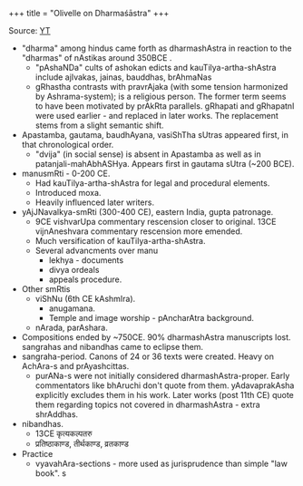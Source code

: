 +++
title = "Olivelle on Dharmaśāstra"
+++

Source: [YT](https://www.youtube.com/watch?v=6Ab5IY0TwTo)

- "dharma" among hindus came forth as dharmashAstra in reaction to the "dharmas" of nAstikas around 350BCE .
  - "pAshaNDa" cults of ashokan edicts and kauTilya-artha-shAstra include ajIvakas, jainas, bauddhas, brAhmaNas
  - gRhastha contrasts with pravrAjaka (with some tension harmonized by Ashrama-system); is a religious person. The former term seems to have been motivated by prAkRta parallels. gRhapati and gRhapatnI were used earlier - and replaced in later works. The replacement stems from a slight semantic shift.
- Apastamba, gautama, baudhAyana, vasiShTha sUtras appeared first, in that chronological order.
  - "dvija" (in social sense) is absent in Apastamba as well as in patanjali-mahAbhASHya. Appears first in gautama sUtra (~200 BCE).
- manusmRti - 0-200 CE.
  - Had kauTilya-artha-shAstra for legal and procedural elements.
  - Introduced moxa.
  - Heavily influenced later writers.
- yAjJNavalkya-smRti (300-400 CE), eastern India, gupta patronage.
  - 9CE vishvarUpa commentary rescension closer to original. 13CE vijnAneshvara commentary rescension more emended.
  - Much versification of kauTilya-artha-shAstra.
  - Several advancments over manu
    - lekhya - documents
    - divya ordeals
    - appeals procedure.
- Other smRtis 
  - viShNu (6th CE kAshmIra).
    - anugamana.
    - Temple and image worship - pAncharAtra background.
  - nArada, parAshara.
- Compositions ended by ~750CE. 90% dharmashAstra manuscripts lost. sangrahas and nibandhas came to eclipse them.
- sangraha-period. Canons of 24 or 36 texts were created. Heavy on AchAra-s and prAyashcittas.
  - purANa-s were not initially considered dharmashAstra-proper. Early commentators like bhAruchi don't quote from them. yAdavaprakAsha explicitly excludes them in his work. Later works (post 11th CE) quote them regarding topics not covered in dharmashAstra - extra shrAddhas.  
- nibandhas.
  - 13CE कृत्यकल्पतरु
  - प्रतिष्ठाकाण्ड, तीर्थकाण्ड, व्रतकाण्ड
- Practice
  - vyavahAra-sections - more used as jurisprudence than simple "law book".
s